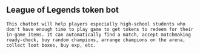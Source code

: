 ## League of Legends token bot
	This chatbot will help players especially high-school students who don't have enough time to play game to get tokens to redeem for their in-game items. It can automatically find a match, accept matchmaking ready-check, buy random champions, arrange champions on the arena, collect loot boxes, buy exp, etc. 
